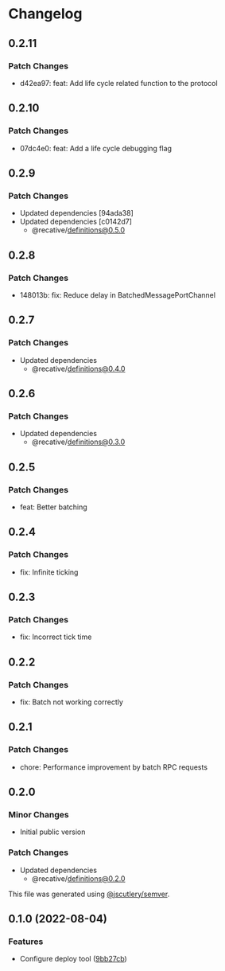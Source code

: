 # Changelog

## 0.2.11

### Patch Changes

- d42ea97: feat: Add life cycle related function to the protocol

## 0.2.10

### Patch Changes

- 07dc4e0: feat: Add a life cycle debugging flag

## 0.2.9

### Patch Changes

- Updated dependencies [94ada38]
- Updated dependencies [c0142d7]
  - @recative/definitions@0.5.0

## 0.2.8

### Patch Changes

- 148013b: fix: Reduce delay in BatchedMessagePortChannel

## 0.2.7

### Patch Changes

- Updated dependencies
  - @recative/definitions@0.4.0

## 0.2.6

### Patch Changes

- Updated dependencies
  - @recative/definitions@0.3.0

## 0.2.5

### Patch Changes

- feat: Better batching

## 0.2.4

### Patch Changes

- fix: Infinite ticking

## 0.2.3

### Patch Changes

- fix: Incorrect tick time

## 0.2.2

### Patch Changes

- fix: Batch not working correctly

## 0.2.1

### Patch Changes

- chore: Performance improvement by batch RPC requests

## 0.2.0

### Minor Changes

- Initial public version

### Patch Changes

- Updated dependencies
  - @recative/definitions@0.2.0

This file was generated using [@jscutlery/semver](https://github.com/jscutlery/semver).

## 0.1.0 (2022-08-04)

### Features

- Configure deploy tool ([9bb27cb](https://github.com/recative/recative-system/commit/9bb27cb7512d097b7d4e385876db3e90a8da24ec))
